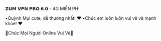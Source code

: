  𝗭𝗨𝗠 𝗩𝗣𝗡 𝗣𝗥𝗢 𝟲.𝟬 - 4G MIỄN PHÍ

▪️Quỳnh Mụi cute, dễ thương nhất!  ♥ 
▪️Chúc em luôn luôn vui vẻ và mạnh khỏe!  ♥ 

💓Chúc Mọi Người Online Vui Vẻ💓 

 

